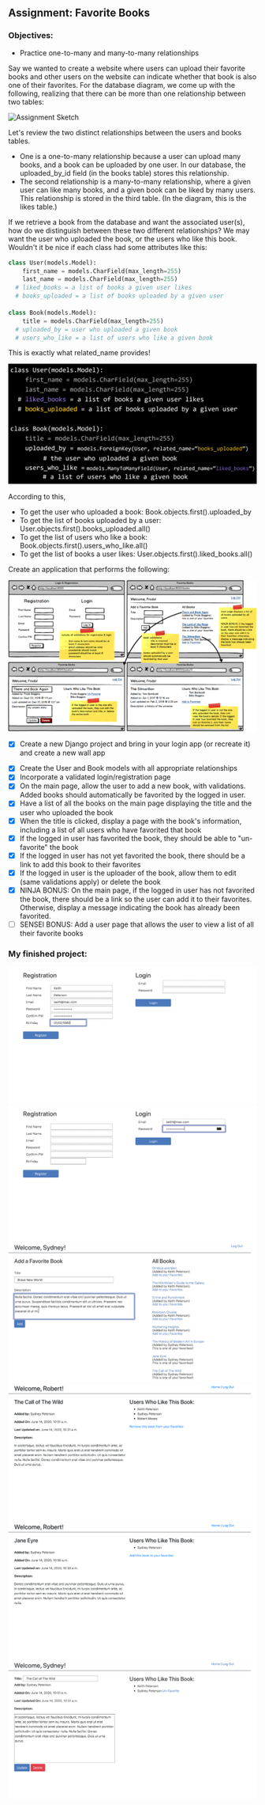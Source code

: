 ## Assignment: Favorite Books

### Objectives:

- Practice one-to-many and many-to-many relationships

Say we wanted to create a website where users can upload their favorite books and other users on the website can indicate whether that book is also one of their favorites. For the database diagram, we come up with the following, realizing that there can be more than one relationship between two tables:

![Assignment Sketch](favorite_books_ERD.PNG)

Let's review the two distinct relationships between the users and books tables.

- One is a one-to-many relationship because a user can upload many books, and a book can be uploaded by one user. In our database, the uploaded_by_id field (in the books table) stores this relationship.
- The second relationship is a many-to-many relationship, where a given user can like many books, and a given book can be liked by many users. This relationship is stored in the third table. (In the diagram, this is the likes table.)

If we retrieve a book from the database and want the associated user(s), how do we distinguish between these two different relationships? We may want the user who uploaded the book, or the users who like this book. Wouldn't it be nice if each class had some attributes like this:

```python
class User(models.Model):
    first_name = models.CharField(max_length=255)
    last_name = models.CharField(max_length=255)
  # liked_books = a list of books a given user likes
  # books_uploaded = a list of books uploaded by a given user

class Book(models.Model):
    title = models.CharField(max_length=255)
  # uploaded_by = user who uploaded a given book
  # users_who_like = a list of users who like a given book
```

This is exactly what related_name provides!

![related_nameMM.png](./images/related_nameMM.PNG)

According to this,

- To get the user who uploaded a book: Book.objects.first().uploaded_by
- To get the list of books uploaded by a user: User.objects.first().books_uploaded.all()
- To get the list of users who like a book: Book.objects.first().users_who_like.all()
- To get the list of books a user likes: User.objects.first().liked_books.all()

Create an application that performs the following:

![Assignment Sketch](./images/favorite_books_sketch.png)

- [x] Create a new Django project and bring in your login app (or recreate it) and create a new wall app

* [x] Create the User and Book models with all appropriate relationships
* [x] Incorporate a validated login/registration page
* [x] On the main page, allow the user to add a new book, with validations. Added books should automatically be favorited by the logged in user.
* [x] Have a list of all the books on the main page displaying the title and the user who uploaded the book
* [x] When the title is clicked, display a page with the book's information, including a list of all users who have favorited that book
* [x] If the logged in user has favorited the book, they should be able to "un-favorite" the book
* [x] If the logged in user has not yet favorited the book, there should be a link to add this book to their favorites
* [x] If the logged in user is the uploader of the book, allow them to edit (same validations apply) or delete the book
* [x] NINJA BONUS: On the main page, if the logged in user has not favorited the book, there should be a link so the user can add it to their favorites. Otherwise, display a message indicating the book has already been favorited.
* [ ] SENSEI BONUS: Add a user page that allows the user to view a list of all their favorite books

### My finished project:

![My finished App Registration](./images/my_finished_project_registration.png)
![My finished App Login](./images/my_finished_project_login.png)
![My finished App favorite_books shows](./images/my_finished_project_shows.png)
![My finished App favorite_books show](./images/my_finished_project_show.png)
![My finished App favorite_books show2](./images/my_finished_project_show2.png)
![My finished App favorite_books edit](./images/my_finished_project_edit.png)
